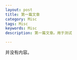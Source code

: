 ```yaml
---
layout: post
title: 第一篇文章
category: Misc
tags: Misc
keywords: Misc
description: 第一篇文章。用于测试

---
```


并没有内容。